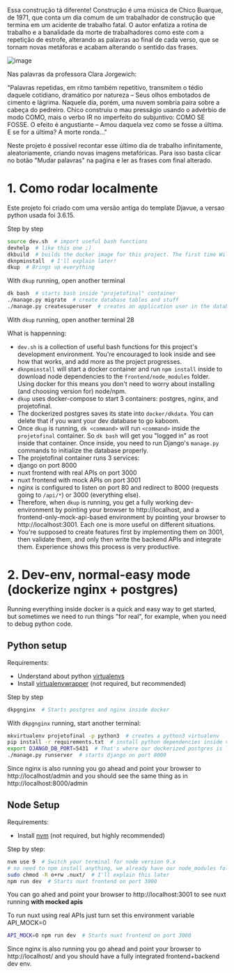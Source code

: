 Essa construção tá diferente!
Construção é uma música de Chico Buarque, de 1971, que conta um dia comum de um trabalhador de construção que termina em um acidente de trabalho fatal. O autor enfatiza a rotina de trabalho e a banalidade da morte de trabalhadores como este com a repetição de estrofe, alterando as palavras ao final de cada verso, que se tornam novas metáforas e acabam alterando o sentido das frases.

![image](https://user-images.githubusercontent.com/77248375/218352924-9f444f66-8f8a-4fdd-b532-3d7a8190643b.png)


Nas palavras da professora Clara Jorgewich:

"Palavras repetidas, em ritmo também repetitivo, transmitem o tédio daquele cotidiano, dramático por natureza – Seus olhos embotados de cimento e lágrima. Naquele dia, porém, uma nuvem sombria paira sobre a cabeça do pedreiro. Chico construiu o mau presságio usando o advérbio de modo COMO, mais o verbo IR no imperfeito do subjuntivo: COMO SE FOSSE. O efeito é angustiante – Amou daquela vez como se fosse a última. E se for a última? A morte ronda…"

Neste projeto é possível recontar esse último dia de trabalho infinitamente, aleatoriamente, criando novas imagens metafóricas.
Para isso basta clicar no botão "Mudar palavras" na paǵina e ler as frases com final alterado.


# 1. Como rodar localmente

Este projeto foi criado com uma versão antiga do template Djavue, a versao python usada foi 3.6.15.

Step by step

```bash
source dev.sh  # import useful bash functions
devhelp  # like this one ;)
dkbuild  # builds the docker image for this project. The first time Will take a while.
dknpminstall  # I'll explain later!
dkup  # Brings up everything
```

With `dkup` running, open another terminal

```bash
dk bash  # starts bash inside "projetofinal" container
./manage.py migrate  # create database tables and stuff
./manage.py createsuperuser  # creates an application user in the database
```
With `dkup` running, open another terminal
28

What is happenning:

* `dev.sh` is a collection of useful bash functions for this project's development environment. You're encouraged to look inside and see how that works, and add more as the project progresses.
* `dknpminstall` will start a docker container and run `npm install` inside to download node dependencies to the `frontend/node_modules` folder. Using docker for this means you don't need to worry about installing (and choosing version for) node/npm.
* `dkup` uses docker-compose to start 3 containers: postgres, nginx, and projetofinal.
* The dockerized postgres saves its state into `docker/dkdata`. You can delete that if you want your dev database to go kaboom.
* Once `dkup` is running, `dk <command>` will run `<command>` inside the `projetofinal` container. So `dk bash` will get you "logged in" as root inside that container. Once inside, you need to run Django's `manage.py` commands to initialize the database properly.
* The projetofinal container runs 3 services:
 * django on port 8000
 * nuxt frontend with real APIs on port 3000
 * nuxt frontend with mock APIs on port 3001
* nginx is configured to listen on port 80 and redirect to 8000 (requests going to `/api/*`) or 3000 (everything else).
* Therefore, when `dkup` is running, you get a fully working dev-environment by pointing your browser to http://localhost, and a frontend-only-mock-api-based environment by pointing your browser to http://localhost:3001. Each one is more useful on different situations.
* You're supposed to create features first by implementing them on 3001, then validate them, and only then write the backend APIs and integrate them. Experience shows this process is very productive.

# 2. Dev-env, normal-easy mode (dockerize nginx + postgres)

Running everything inside docker is a quick and easy way to get started, but sometimes we need to run things "for real", for example, when you need to debug python code.

## Python setup

Requirements:
 - Understand about python [virtualenvs](https://docs.python.org/3/tutorial/venv.html)
 - Install [virtualenvwrapper](https://virtualenvwrapper.readthedocs.io/en/latest/) (not required, but recommended)

Step by step

```bash
dkpgnginx  # Starts postgres and nginx inside docker
```

With `dkpgnginx` running, start another terminal:

```bash
mkvirtualenv projetofinal -p python3  # creates a python3 virtualenv
pip install -r requirements.txt  # install python dependencies inside virtualenv
export DJANGO_DB_PORT=5431  # That's where our dockerized postgres is listening
./manage.py runserver  # starts django on port 8000
```

Since nginx is also running you go ahead and point your browser to http://localhost/admin and you should see the same thing as in http://localhost:8000/admin

## Node Setup

Requirements:

* Install [nvm](https://github.com/creationix/nvm) (not required, but highly recommended)

Step by step:

```bash
nvm use 9  # Switch your terminal for node version 9.x
# no need to npm install anything, we already have our node_modules folder
sudo chmod -R o+rw .nuxt/  # I'll explain this later
npm run dev  # Starts nuxt frontend on port 3000
```

You can go ahed and point your browser to http://localhost:3001 to see nuxt running **with mocked apis**

To run nuxt using real APIs just turn set this environment variable API_MOCK=0

```bash
API_MOCK=0 npm run dev  # Starts nuxt frontend on port 3000
```

Since nginx is also running you go ahead and point your browser to http://localhost/ and you should have a fully integrated frontend+backend dev env.
